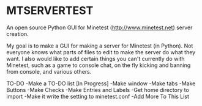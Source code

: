 # MTSERVERTEST
An open source Python GUI for Minetest (http://www.minetest.net) server creation.

My goal is to make a GUI for making a server for Minetest (in Python). Not everyone knows what parts of files to edit to make the server do what they want. I also would like to add certain things you can't currently do with Minetest, such as a game to console chat, on the fly kicking and banning from console, and various others.

TO-DO
-Make a TO-DO list [In Progress]
-Make window
-Make tabs
-Make Buttons
-Make Checks
-Make Entries and Labels
-Get home directory to import
-Make it write the setting to minetest.conf
-Add More To This List
